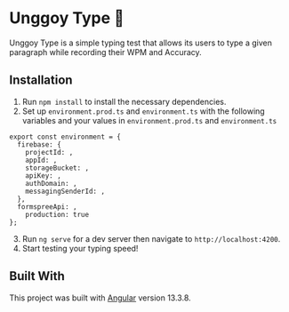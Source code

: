 # Unggoy Type :speak_no_evil:

Unggoy Type is a simple typing test that allows its users to type a given paragraph while recording their WPM and Accuracy.

## Installation

1. Run `npm install` to install the necessary dependencies.
2. Set up `environment.prod.ts` and `environment.ts` with the following variables and your values
   in `environment.prod.ts` and `environment.ts`

```
export const environment = {
  firebase: {
    projectId: ,
    appId: ,
    storageBucket: ,
    apiKey: ,
    authDomain: ,
    messagingSenderId: ,
  },
  formspreeApi: ,
    production: true
};
```

3. Run `ng serve` for a dev server then navigate to `http://localhost:4200`.
4. Start testing your typing speed!

## Built With

This project was built with [Angular](https://angular.io/) version 13.3.8.

